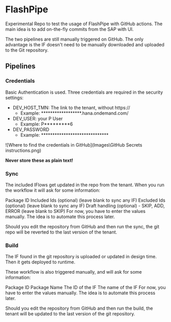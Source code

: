 # FlashPipe
Experimental Repo to test the usage of FlashPipe with GitHub actions. The main idea is to add on-the-fly commits from the SAP with UI. 

The two pipelines are still manually triggered on GitHub. The only advantage is the IF doesn't need to be manually downloaded and uploaded to the Git repository.

## Pipelines

### Credentials

Basic Authentication is used. Three credentials are required in the security settings:
- DEV_HOST_TMN: The link to the tenant, without https:// 
    - Example: \*\*\*\*\*\*\*\*\*\*\*\*\*\*\*\*\*\*.hana.ondemand.com/
- DEV_USER: your P User
    - Example: P\*\*\*\*\*\*\*\*\*6
- DEV_PASSWORD
    - Example: *\*\*\*\*\*\*\*\*\*\*\*\*\*\*\*\*\*\*\*\*\*\*\*\*\*\*\*\*\*

![Where to find the credentials in GitHub](Images\GitHub Secrets instructions.png)

**Never store these as plain text!**

### Sync
The included IFlows get updated in the repo from the tenant. When you run the workflow it will ask for some information:

Package ID
Included Ids (optional) (leave blank to sync any IF)
Excluded Ids (optional) (leave blank to sync any IF)
Draft handling (optional) - SKIP, ADD, ERROR (leave blank to SKIP)
For now, you have to enter the values manually. The idea is to automate this process later.

Should you edit the repository from GitHub and then run the sync, the git repo will be reverted to the last version of the tenant.


### Build
The IF found in the git repository is uploaded or updated in design time. Then it gets deployed to runtime. 

These workflow is also triggered manually, and will ask for some information:

Package ID
Package Name
The ID of the IF
The name of the IF
For now, you have to enter the values manually. The idea is to automate this process later.

Should you edit the repository from GitHub and then run the build, the tenant will be updated to the last version of the git repository.
